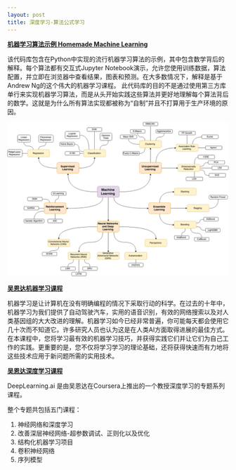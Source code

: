 ```yaml
---
layout: post
title: 深度学习-算法公式学习
---
```


[**机器学习算法示例 Homemade Machine Learning**](https://github.com/trekhleb/homemade-machine-learning)

该代码库包含在Python中实现的流行机器学习算法的示例，其中包含数学背后的解释。每个算法都有交互式Jupyter Notebook演示，允许您使用训练数据，算法配置，并立即在浏览器中查看结果，图表和预测。在大多数情况下，解释是基于Andrew Ng的这个伟大的机器学习课程。
此代码库的目的不是通过使用第三方库单行来实现机器学习算法，而是从头开始实践这些算法并更好地理解每个算法背后的数学。这就是为什么所有算法实现都被称为“自制”并且不打算用于生产环境的原因。

![machine-learning-map.png](../images/machine-learning-map.png)


[**吴恩达机器学习课程**](https://www.coursera.org/learn/machine-learning)

机器学习是让计算机在没有明确编程的情况下采取行动的科学。在过去的十年中，机器学习为我们提供了自动驾驶汽车，实用的语音识别，有效的网络搜索以及对人类基因组的大大改进的理解。机器学习如今已经非常普遍，你可能每天都会使用它几十次而不知道它。许多研究人员也认为这是在人类AI方面取得进展的最佳方式。在本课程中，您将学习最有效的机器学习技巧，并获得实践它们并让它们为自己工作的实践。更重要的是，您不仅将学习学习的理论基础，还将获得快速而有力地将这些技术应用于新问题所需的实用技术。

[**吴恩达深度学习课程**](https://www.coursera.org/specializations/deep-learning)

DeepLearning.ai 是由吴恩达在Coursera上推出的一个教授深度学习的专题系列课程。

整个专题共包括五门课程：
1. 神经网络和深度学习
2. 改善深层神经网络-超参数调试、正则化以及优化
3. 结构化机器学习项目
4. 卷积神经网络
5. 序列模型



